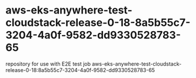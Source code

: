 # aws-eks-anywhere-test-cloudstack-release-0-18-8a5b55c7-3204-4a0f-9582-dd9330528783-65
repository for use with E2E test job aws-eks-anywhere-test-cloudstack-release-0-18:8a5b55c7-3204-4a0f-9582-dd9330528783-65
